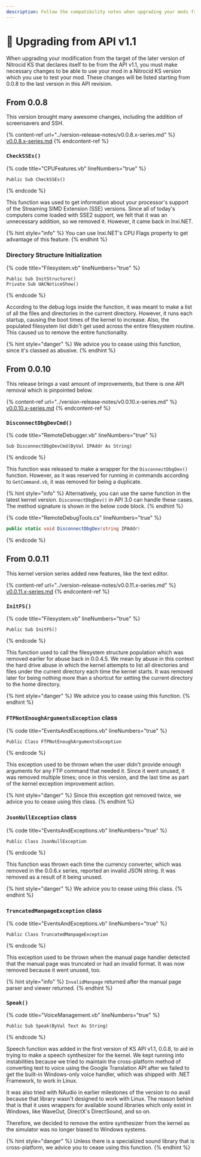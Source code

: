 ```yaml
---
description: Follow the compatibility notes when upgrading your mods from API v1.1
---
```


# 🔼 Upgrading from API v1.1

When upgrading your modification from the target of the later version of Nitrocid KS that declares itself to be from the API v1.1, you must make necessary changes to be able to use your mod in a Nitrocid KS version which you use to test your mod. These changes will be listed starting from 0.0.8 to the last version in this API revision.

## From 0.0.8

This version brought many awesome changes, including the addition of screensavers and SSH.

{% content-ref url="../version-release-notes/v0.0.8.x-series.md" %}
[v0.0.8.x-series.md](../version-release-notes/v0.0.8.x-series.md)
{% endcontent-ref %}

### **`CheckSSEs()`**

{% code title="CPUFeatures.vb" lineNumbers="true" %}
```visual-basic
Public Sub CheckSSEs()
```
{% endcode %}

This function was used to get information about your processor's support of the Streaming SIMD Extension (SSE) versions. Since all of today's computers come loaded with SSE2 support, we felt that it was an unnecessary addition, so we removed it. However, it came back in Inxi.NET.

{% hint style="info" %}
You can use Inxi.NET's CPU Flags property to get advantage of this feature.
{% endhint %}

### Directory Structure Initialization

{% code title="Filesystem.vb" lineNumbers="true" %}
```visual-basic
Public Sub InitStructure()
Private Sub UACNoticeShow()
```
{% endcode %}

According to the debug logs inside the function, it was meant to make a list of all the files and directories in the current directory. However, it runs each startup, causing the boot times of the kernel to increase. Also, the populated filesystem list didn't get used across the entire filesystem routine. This caused us to remove the entire functionality.

{% hint style="danger" %}
We advice you to cease using this function, since it's classed as abusive.
{% endhint %}

## From 0.0.10

This release brings a vast amount of improvements, but there is one API removal which is pinpointed below.

{% content-ref url="../version-release-notes/v0.0.10.x-series.md" %}
[v0.0.10.x-series.md](../version-release-notes/v0.0.10.x-series.md)
{% endcontent-ref %}

### `DisconnectDbgDevCmd()`

{% code title="RemoteDebugger.vb" lineNumbers="true" %}
```visual-basic
Sub DisconnectDbgDevCmd(ByVal IPAddr As String)
```
{% endcode %}

This function was released to make a wrapper for the `DisconnectDbgDev()` function. However, as it was reserved for running in commands according to `GetCommand.vb`, it was removed for being a duplicate.

{% hint style="info" %}
Alternatively, you can use the same function in the latest kernel version. `DisconnectDbgDev()` in API 3.0 can handle these cases. The method signature is shown in the below code block.
{% endhint %}

{% code title="RemoteDebugTools.cs" lineNumbers="true" %}
```csharp
public static void DisconnectDbgDev(string IPAddr)
```
{% endcode %}

## From 0.0.11

This kernel version series added new features, like the text editor.

{% content-ref url="../version-release-notes/v0.0.11.x-series.md" %}
[v0.0.11.x-series.md](../version-release-notes/v0.0.11.x-series.md)
{% endcontent-ref %}

### `InitFS()`

{% code title="Filesystem.vb" lineNumbers="true" %}
```visual-basic
Public Sub InitFS()
```
{% endcode %}

This function used to call the filesystem structure population which was removed earlier for abuse back in 0.0.4.5. We mean by abuse in this context the hard drive abuse in which the kernel attempts to list all directories and files under the current directory each time the kernel starts. It was removed later for being nothing more than a shortcut for setting the current directory to the home directory.

{% hint style="danger" %}
We advice you to cease using this function.
{% endhint %}

### `FTPNotEnoughArgumentsException` class

{% code title="EventsAndExceptions.vb" lineNumbers="true" %}
```visual-basic
Public Class FTPNotEnoughArgumentsException
```
{% endcode %}

This exception used to be thrown when the user didn't provide enough arguments for any FTP command that needed it. Since it went unused, it was removed multiple times; once in this version, and the last time as part of the kernel exception improvement action.

{% hint style="danger" %}
Since this exception got removed twice, we advice you to cease using this class.
{% endhint %}

### `JsonNullException` class

{% code title="EventsAndExceptions.vb" lineNumbers="true" %}
```visual-basic
Public Class JsonNullException
```
{% endcode %}

This function was thrown each time the currency converter, which was removed in the  0.0.6.x series, reported an invalid JSON string. It was removed as a result of it being unused.

{% hint style="danger" %}
We advice you to cease using this class.
{% endhint %}

### `TruncatedManpageException` class

{% code title="EventsAndExceptions.vb" lineNumbers="true" %}
```visual-basic
Public Class TruncatedManpageException
```
{% endcode %}

This exception used to be thrown when the manual page handler detected that the manual page was truncated or had an invalid format. It was now removed because it went unused, too.

{% hint style="info" %}
`InvalidManpage` returned after the manual page parser and viewer returned.
{% endhint %}

### `Speak()`

{% code title="VoiceManagement.vb" lineNumbers="true" %}
```visual-basic
Public Sub Speak(ByVal Text As String)
```
{% endcode %}

Speech function was added in the first version of KS API v1.1, 0.0.8, to aid in trying to make a speech synthesizer for the kernel. We kept running into instabilities because we tried to maintain the cross-platform method of converting text to voice using the Google Translation API after we failed to get the built-in Windows-only voice handler, which was shipped with .NET Framework, to work in Linux.

It was also tried with NAudio in earlier milestones of the version to no avail because that library wasn't designed to work with Linux. The reason behind that is that it uses wrappers for available sound libraries which only exist in Windows, like WaveOut, DirectX's DirectSound, and so on.

Therefore, we decided to remove the entire synthesizer from the kernel as the simulator was no longer biased to Windows systems.

{% hint style="danger" %}
Unless there is a specialized sound library that is cross-platform, we advice you to cease using this function.
{% endhint %}
